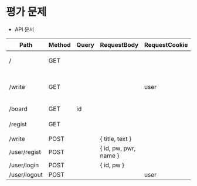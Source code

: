 # 평가 문제

- API 문서

| Path         | Method | Query | RequestBody           | RequestCookie | ResponseBody           | ResponseCookie | 비고                      |
| ------------ | ------ | ----- | --------------------- | ------------- | ---------------------- | -------------- | ------------------------- |
| /            | GET    |       |                       |               | 게시판 목록 웹페이지   |                |                           |
| /write       | GET    |       |                       | user          | 게시판 글쓰기 웹페이지 |                | cookie 없을 시 redirect / |
| /board       | GET    | id    |                       |               | 게시글 웹페이지        |                |                           |
| /regist      | GET    |       |                       |               | 회원가입 웹페이지      |                |                           |
| /write       | POST   |       | { title, text }       |               | redirect /             |                |                           |
| /user/regist | POST   |       | { id, pw, pwr, name } |               | redirect /             |                |                           |
| /user/login  | POST   |       | { id, pw }            |               | redirect /             | user=user.name |                           |
| /user/logout | POST   |       |                       | user          | redirect /             | user=null      |                           |
